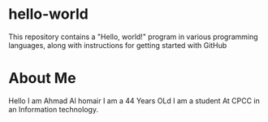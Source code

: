 # hello-world
This repository contains a "Hello, world!" program in various programming languages, along with instructions for getting started with GitHub
# About Me
Hello I am Ahmad Al homair I am a 44 Years OLd I am a  student At CPCC in an Information technology.
